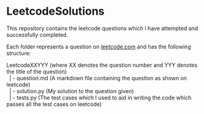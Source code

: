 # LeetcodeSolutions
This repository contains the leetcode questions which I have attempted and successfully completed.

Each folder represents a question on [leetcode.com](leetcode.com) and has the following structure:

LeetcodeXXYYY (where XX denotes the question number and YYY denotes the title of the question) <br>
&nbsp; | - question.md (A markdown file containing the question as shown on leetcode) <br>
&nbsp; | - solution.py (My solution to the question given) <br>
&nbsp; | - tests.py (The test cases which I used to aid in writing the code which passes all the test cases on leetcode)
